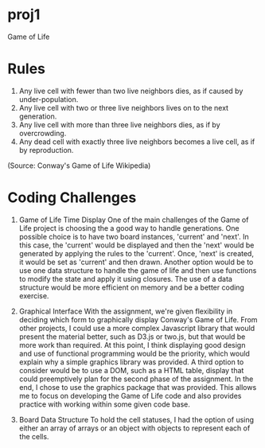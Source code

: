 proj1
=====

Game of Life

Rules
=====

1. Any live cell with fewer than two live neighbors dies, as if caused by under-population.
2. Any live cell with two or three live neighbors lives on to the next generation.
3. Any live cell with more than three live neighbors dies, as if by overcrowding.
4. Any dead cell with exactly three live neighbors becomes a live cell, as if by reproduction.

(Source: Conway's Game of Life Wikipedia)

Coding Challenges
========

1. Game of Life Time Display
One of the main challenges of the Game of Life project is choosing the a good way to handle generations. One possible choice is to have two board instances, 'current' and 'next'. In this case, the 'current' would be displayed and then the 'next' would be generated by applying the rules to the 'current'. Once, 'next' is created, it would be set as 'current' and then drawn. 
Another option would be to use one data structure to handle the game of life and then use functions to modify the state and apply it using closures. 
The use of a data structure would be more efficient on memory and be a better coding exercise. 

2. Graphical Interface
With the assignment, we're given flexibility in deciding which form to graphically display Conway's Game of Life. From other projects, I could use a more complex Javascript library that would present the material better, such as D3.js or two.js, but that would be more work than required. At this point, I think displaying good design and use of functional programming would be the priority, which would explain why a simple graphics library was provided. A third option to consider would be to use a DOM, such as a HTML table, display that could preemptively plan for the second phase of the assignment. 
In the end, I chose to use the graphics package that was provided. This allows me to focus on developing the Game of Life code and also provides practice with working within some given code base. 

3. Board Data Structure
To hold the cell statuses, I had the option of using either an array of arrays or an object with objects to represent each of the cells. 